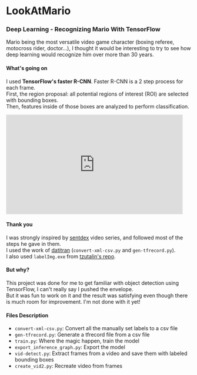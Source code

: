 # LookAtMario

### Deep Learning - Recognizing Mario With TensorFlow

Mario being the most versatile video game character (boxing referee, motocross rider, doctor...), I thought it would be interesting to try to see how deep learning would recognize him over more than 30 years. 

#### What's going on

I used **TensorFlow's faster R-CNN**. Faster R-CNN is a 2 step process for each frame.  
First, the region proposal: all potential regions of interest (ROI) are selected with bounding boxes.  
Then, features inside of those boxes are analyzed to perform classification. 

<iframe src="https://giphy.com/embed/xVuUupHd4cfOZe4Vyu" width="480" height="270" frameBorder="0" class="giphy-embed" allowFullScreen></iframe><p><a href="https://giphy.com/gifs/xVuUupHd4cfOZe4Vyu"></a></p>

#### Thank you

I was strongly inspired by [sentdex](https://www.youtube.com/playlist?list=PLQVvvaa0QuDcNK5GeCQnxYnSSaar2tpku) video series, and followed most of the steps he gave in them.  
I used the work of [datitran](https://github.com/datitran/raccoon_dataset) (`convert-xml-csv.py` and `gen-tfrecord.py`).  
I also used `labelImg.exe` from [tzutalin's repo](https://github.com/tzutalin/labelImg).

#### But why?

This project was done for me to get familiar with object detection using TensorFlow, I can't really say I pushed the envelope.  
But it was fun to work on it and the result was satisfying even though there is much room for improvement. I'm not done with it yet! 

#### Files Description

- `convert-xml-csv.py`: Convert all the manually set labels to a csv file
- `gen-tfrecord.py`: Generate a tfrecord file from a csv file
- `train.py`: Where the magic happen, train the model
- `export_inference_graph.py`: Export the model
- `vid-detect.py`: Extract frames from a video and save them with labeled bounding boxes
- `create_vid2.py`: Recreate video from frames
